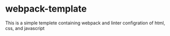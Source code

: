 # webpack-template
This is a simple templete containing webpack and linter configration of html, css, and javascript
